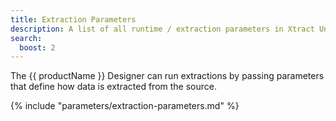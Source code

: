 ```yaml
---
title: Extraction Parameters
description: A list of all runtime / extraction parameters in Xtract Universal
search:
  boost: 2 
---
```



The {{ productName }} Designer can run extractions by passing parameters that define how data is extracted from the source.

{% include "parameters/extraction-parameters.md" %}